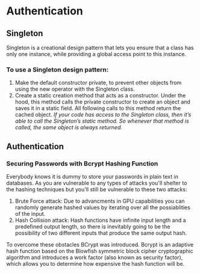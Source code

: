 # Authentication

## Singleton

Singleton is a creational design pattern that lets you ensure that a class has only one instance, while providing a global access point to this instance.

### To use a Singleton design pattern:

1. Make the default constructor private, to prevent other objects from using the new operator with the Singleton class.
2. Create a static creation method that acts as a constructor. Under the hood, this method calls the private constructor to create an object and saves it in a static field. All following calls to this method return the cached object.
   _If your code has access to the Singleton class, then it’s able to call the Singleton’s static method. So whenever that method is called, the same object is always returned._

## Authentication

### Securing Passwords with Bcrypt Hashing Function

Everybody knows it is dummy to store your passwords in plain text in databases. As you are vulnerable to any types of attacks you'll shelter to the hashing techniques but you'll still be vulnerable to these two attacks:

1. Brute Force attack: Due to advancments in GPU capabilities you can randomly generate hashed values by iterating over all the possiablities of the input.
2. Hash Collision attack: Hash functions have infinite input length and a predefined output length, so there is inevitably going to be the possibility of two different inputs that produce the same output hash.

To overcome these obstacles BCrypt was introduced. Bcrypt is an adaptive hash function based on the Blowfish symmetric block cipher cryptographic algorithm and introduces a work factor (also known as security factor), which allows you to determine how expensive the hash function will be.
